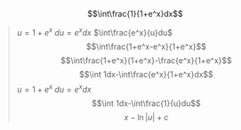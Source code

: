 $$\int\frac{1}{1+e^x}dx$$
> $u=1+e^x$
> $du=e^xdx$
> $\int\frac{e^x}{u}du$
> $$\int\frac{1+e^x-e^x}{1+e^x}$$
> $$\int\frac{1+e^x}{1+e^x}-\frac{e^x}{1+e^x}$$
> $$\int 1dx-\int\frac{e^x}{1+e^x}dx$$
> $u=1+e^x$
> $du=e^xdx$
> $$\int 1dx-\int\frac{1}{u}du$$
> $$x-\ln{|u|}+c$$
> $$$$